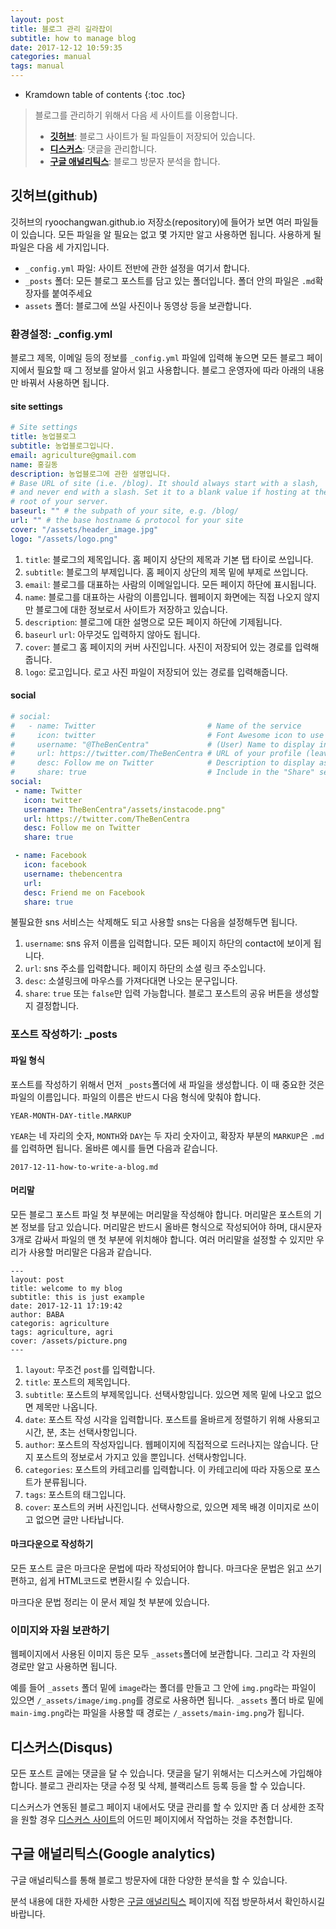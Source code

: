 ```yaml
---
layout: post
title: 블로그 관리 길라잡이
subtitle: how to manage blog
date: 2017-12-12 10:59:35
categories: manual
tags: manual
---
```


* Kramdown table of contents
{:toc .toc}

>블로그를 관리하기 위해서 다음 세 사이트를 이용합니다. 
>
>* __[깃허브](https://github.com/)__: 블로그 사이트가 될 파일들이 저장되어 있습니다.
>* __[디스커스](https://disqus.com/)__: 댓글을 관리합니다.
>* __[구글 애널리틱스](https://www.google.com/analytics/)__: 블로그 방문자 분석을 합니다.

## 깃허브(github)

깃허브의 ryoochangwan.github.io 저장소(repository)에 들어가 보면 여러 파일들이 있습니다. 모든 파일을 알 필요는 없고 몇 가지만 알고 사용하면 됩니다. 사용하게 될 파일은 다음 세 가지입니다.

* `_config.yml` 파일: 사이트 전반에 관한 설정을 여기서 합니다.
* `_posts` 폴더: 모든 블로그 포스트를 담고 있는 폴더입니다. 폴더 안의 파일은 `.md`확장자를 붙여주세요
* `assets` 폴더: 블로그에 쓰일 사진이나 동영상 등을 보관합니다.

### 환경설정: _config.yml

블로그 제목, 이메일 등의 정보를 `_config.yml` 파일에 입력해 놓으면 모든 블로그 페이지에서 필요할 때 그 정보를 알아서 읽고 사용합니다. 블로그 운영자에 따라 아래의 내용만 바꿔서 사용하면 됩니다.

#### site settings
 ```yml
 # Site settings
 title: 농업블로그
 subtitle: 농업블로그입니다.
 email: agriculture@gmail.com
 name: 홍길동
 description: 농업블로그에 관한 설명입니다.
 # Base URL of site (i.e. /blog). It should always start with a slash,
 # and never end with a slash. Set it to a blank value if hosting at the
 # root of your server.
 baseurl: "" # the subpath of your site, e.g. /blog/
 url: "" # the base hostname & protocol for your site
 cover: "/assets/header_image.jpg"
 logo: "/assets/logo.png"
 ```  
 1. `title`: 블로그의 제목입니다. 홈 페이지 상단의 제목과 기본 탭 타이로 쓰입니다.
 2. `subtitle`: 블로그의 부제입니다. 홈 페이지 상단의 제목 밑에 부제로 쓰입니다.
 3. `email`: 블로그를 대표하는 사람의 이메일입니다. 모든 페이지 하단에 표시됩니다.
 4. `name`: 블로그를 대표하는 사람의 이름입니다. 웹페이지 화면에는 직접 나오지 않지만 블로그에 대한 정보로서 사이트가 저장하고 있습니다.
 5. `description`: 블로그에 대한 설명으로 모든 페이지 하단에 기제됩니다.
 6. `baseurl` `url`: 아무것도 입력하지 않아도 됩니다.
 7. `cover`: 블로그 홈 페이지의 커버 사진입니다. 사진이 저장되어 있는 경로를 입력해줍니다.
 8. `logo`: 로고입니다. 로고 사진 파일이 저장되어 있는 경로를 입력해줍니다. 

#### social
 ```yml
 # social:
 #   - name: Twitter                         # Name of the service
 #     icon: twitter                         # Font Awesome icon to use (minus fa- prefix)
 #     username: "@TheBenCentra"             # (User) Name to display in the footer link
 #     url: https://twitter.com/TheBenCentra # URL of your profile (leave blank to not display in footer)
 #     desc: Follow me on Twitter            # Description to display as link title, etc
 #     share: true                           # Include in the "Share" section of posts
 social:
  - name: Twitter
    icon: twitter
    username: TheBenCentra"/assets/instacode.png"
    url: https://twitter.com/TheBenCentra
    desc: Follow me on Twitter
    share: true

  - name: Facebook
    icon: facebook
    username: thebencentra
    url:
    desc: Friend me on Facebook
    share: true
 ```
 불필요한 sns 서비스는 삭제해도 되고 사용할 sns는 다음을 설정해두면 됩니다.

 1. `username`: sns 유저 이름을 입력합니다. 모든 페이지 하단의 contact에 보이게 됩니다.
 2. `url`: sns 주소를 입력합니다. 페이지 하단의 소셜 링크 주소입니다.
 3. `desc`: 소셜링크에 마우스를 가져다대면 나오는 문구입니다.
 4. `share`: `true` 또는 `false`만 입력 가능합니다. 블로그 포스트의 공유 버튼을 생성할 지 결정합니다.
 
### 포스트 작성하기: _posts

#### 파일 형식

포스트를 작성하기 위해서 먼저 `_posts`폴더에 새 파일을 생성합니다. 이 때 중요한 것은 파일의 이름입니다. 파일의 이름은 반드시 다음 형식에 맞춰야 합니다.
```
YEAR-MONTH-DAY-title.MARKUP
```
`YEAR`는 네 자리의 숫자, `MONTH`와 `DAY`는 두 자리 숫자이고, 확장자 부분의 `MARKUP`은 `.md`를 입력하면 됩니다. 올바른 예시를 들면 다음과 같습니다.
```
2017-12-11-how-to-write-a-blog.md
```

#### 머리말

모든 블로그 포스트 파일 첫 부분에는 머리말을 작성해야 합니다. 머리말은 포스트의 기본 정보를 담고 있습니다. 머리말은 반드시 올바른 형식으로 작성되어야 하며, 대시문자 3개로 감싸서 파일의 맨 첫 부분에 위치해야 합니다. 여러 머리말을 설정할 수 있지만 우리가 사용할 머리말은  다음과 같습니다.
```
---
layout: post
title: welcome to my blog
subtitle: this is just example
date: 2017-12-11 17:19:42
author: BABA
categoris: agriculture
tags: agriculture, agri
cover: /assets/picture.png
---
```
1. `layout`: 무조건 `post`를 입력합니다.
2. `title`: 포스트의 제목입니다.
3. `subtitle`: 포스트의 부제목입니다. 선택사항입니다. 있으면 제목 밑에 나오고 없으면 제목만 나옵니다.
4. `date`: 포스트 작성 시각을 입력합니다. 포스트를 올바르게 정렬하기 위해 사용되고 시간, 분, 초는 선택사항입니다.
5. `author`: 포스트의 작성자입니다. 웹페이지에 직접적으로 드러나지는 않습니다. 단지 포스트의 정보로서 가지고 있을 뿐입니다. 선택사항입니다.
6. `categories`: 포스트의 카테고리를 입력합니다. 이 카테고리에 따라 자동으로 포스트가 분류됩니다.
7. `tags`: 포스트의 태그입니다.
8. `cover`: 포스트의 커버 사진입니다. 선택사항으로, 있으면 제목 배경 이미지로 쓰이고 없으면 글만 나타납니다.

#### 마크다운으로 작성하기

모든 포스트 글은 마크다운 문법에 따라 작성되어야 합니다. 마크다운 문법은 읽고 쓰기 편하고, 쉽게 HTML코드로 변환시킬 수 있습니다. 

마크다운 문법 정리는 이 문서 제일 첫 부분에 있습니다.

### 이미지와 자원 보관하기

웹페이지에서 사용된 이미지 등은 모두 `_assets`폴더에 보관합니다. 그리고 각 자원의 경로만 알고 사용하면 됩니다.

예를 들어 `_assets` 폴더 밑에 `image`라는 폴더를 만들고 그 안에 `img.png`라는 파일이 있으면 `/_assets/image/img.png`를 경로로 사용하면 됩니다. `_assets` 폴더 바로 밑에 `main-img.png`라는 파일을 사용할 때 경로는 `/_assets/main-img.png`가 됩니다.

## 디스커스(Disqus)

모든 포스트 글에는 댓글을 달 수 있습니다. 댓글을 달기 위해서는 디스커스에 가입해야 합니다. 블로그 관리자는 댓글 수정 및 삭제, 블랙리스트 등록 등을 할 수 있습니다.

디스커스가 연동된 블로그 페이지 내에서도 댓글 관리를 할 수 있지만 좀 더 상세한 조작을 원할 경우 [디스커스 사이트](https://disqus.com/)의 어드민 페이지에서 작업하는 것을 추천합니다.

## 구글 애널리틱스(Google analytics)

구글 애널리틱스를 통해 블로그 방문자에 대한 다양한 분석을 할 수 있습니다.

분석 내용에 대한 자세한 사항은 [구글 애널리틱스](https://www.google.com/analytics/) 페이지에 직접 방문하셔서 확인하시길 바랍니다.
